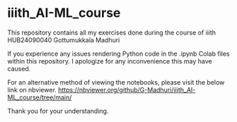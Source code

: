# iiith_AI-ML_course
This repository contains all my exercises done during the course of iiith
HUB24090040 Gottumukkala Madhuri


If you experience any issues rendering Python code in the .ipynb Colab files within this repository. I apologize for any inconvenience this may have caused.

For an alternative method of viewing the notebooks, please visit the below link on nbviewer.
https://nbviewer.org/github/G-Madhuri/iiith_AI-ML_course/tree/main/

Thank you for your understanding.
